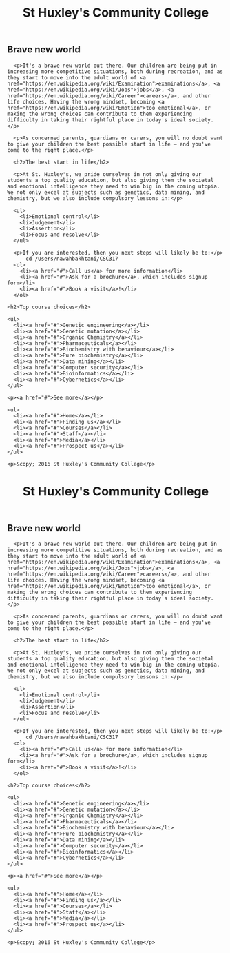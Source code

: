 
<!DOCTYPE html>
<html lang="en-US">
  <head>
    <meta charset="utf-8">
    <meta name="viewport" content="width=device-width">
    <title>St Huxley's Community College</title>
    <link href="typesetting.css" type="text/css" rel="stylesheet">
  </head>
  <body>

  <header>
    <h1>St Huxley's Community College</h1>
  </header>

  <section>
      <h2>Brave new world</h2>

      <p>It's a brave new world out there. Our children are being put in increasing more competitive situations, both during recreation, and as they start to move into the adult world of <a href="https://en.wikipedia.org/wiki/Examination">examinations</a>, <a href="https://en.wikipedia.org/wiki/Jobs">jobs</a>, <a href="https://en.wikipedia.org/wiki/Career">careers</a>, and other life choices. Having the wrong mindset, becoming <a href="https://en.wikipedia.org/wiki/Emotion">too emotional</a>, or making the wrong choices can contribute to them experiencing difficulty in taking their rightful place in today's ideal society.</p>

      <p>As concerned parents, guardians or carers, you will no doubt want to give your children the best possible start in life — and you've come to the right place.</p>

      <h2>The best start in life</h2>

      <p>At St. Huxley's, we pride ourselves in not only giving our students a top quality education, but also giving them the societal and emotional intelligence they need to win big in the coming utopia. We not only excel at subjects such as genetics, data mining, and chemistry, but we also include compulsory lessons in:</p>

      <ul>
        <li>Emotional control</li>
        <li>Judgement</li>
        <li>Assertion</li>
        <li>Focus and resolve</li>
      </ul>

      <p>If you are interested, then you next steps will likely be to:</p>
          cd /Users/nawahbakhtani/CSC317
      <ol>
        <li><a href="#">Call us</a> for more information</li>
        <li><a href="#">Ask for a brochure</a>, which includes signup form</li>
        <li><a href="#">Book a visit</a>!</li>
      </ol>
  </section>

  <aside>

    <h2>Top course choices</h2>

    <ul>
      <li><a href="#">Genetic engineering</a></li>
      <li><a href="#">Genetic mutation</a></li>
      <li><a href="#">Organic Chemistry</a></li>
      <li><a href="#">Pharmaceuticals</a></li>
      <li><a href="#">Biochemistry with behaviour</a></li>
      <li><a href="#">Pure biochemistry</a></li>
      <li><a href="#">Data mining</a></li>
      <li><a href="#">Computer security</a></li>
      <li><a href="#">Bioinformatics</a></li>
      <li><a href="#">Cybernetics</a></li>
    </ul>

    <p><a href="#">See more</a></p>

  </aside>

  <nav>

    <ul>
      <li><a href="#">Home</a></li>
      <li><a href="#">Finding us</a></li>
      <li><a href="#">Courses</a></li>
      <li><a href="#">Staff</a></li>
      <li><a href="#">Media</a></li>
      <li><a href="#">Prospect us</a></li>
    </ul>

  </nav>

  <footer>

    <p>&copy; 2016 St Huxley's Community College</p>

  </footer>

  </body>
</html>


<!DOCTYPE html>
<html lang="en-US">
  <head>
    <meta charset="utf-8">
    <meta name="viewport" content="width=device-width">
    <title>St Huxley's Community College</title>
    <link href="typesetting.css" type="text/css" rel="stylesheet">
  </head>
  <body>

  <header>
    <h1>St Huxley's Community College</h1>
  </header>

  <section>
      <h2>Brave new world</h2>

      <p>It's a brave new world out there. Our children are being put in increasing more competitive situations, both during recreation, and as they start to move into the adult world of <a href="https://en.wikipedia.org/wiki/Examination">examinations</a>, <a href="https://en.wikipedia.org/wiki/Jobs">jobs</a>, <a href="https://en.wikipedia.org/wiki/Career">careers</a>, and other life choices. Having the wrong mindset, becoming <a href="https://en.wikipedia.org/wiki/Emotion">too emotional</a>, or making the wrong choices can contribute to them experiencing difficulty in taking their rightful place in today's ideal society.</p>

      <p>As concerned parents, guardians or carers, you will no doubt want to give your children the best possible start in life — and you've come to the right place.</p>

      <h2>The best start in life</h2>

      <p>At St. Huxley's, we pride ourselves in not only giving our students a top quality education, but also giving them the societal and emotional intelligence they need to win big in the coming utopia. We not only excel at subjects such as genetics, data mining, and chemistry, but we also include compulsory lessons in:</p>

      <ul>
        <li>Emotional control</li>
        <li>Judgement</li>
        <li>Assertion</li>
        <li>Focus and resolve</li>
      </ul>

      <p>If you are interested, then you next steps will likely be to:</p>
          cd /Users/nawahbakhtani/CSC317
      <ol>
        <li><a href="#">Call us</a> for more information</li>
        <li><a href="#">Ask for a brochure</a>, which includes signup form</li>
        <li><a href="#">Book a visit</a>!</li>
      </ol>
  </section>

  <aside>

    <h2>Top course choices</h2>

    <ul>
      <li><a href="#">Genetic engineering</a></li>
      <li><a href="#">Genetic mutation</a></li>
      <li><a href="#">Organic Chemistry</a></li>
      <li><a href="#">Pharmaceuticals</a></li>
      <li><a href="#">Biochemistry with behaviour</a></li>
      <li><a href="#">Pure biochemistry</a></li>
      <li><a href="#">Data mining</a></li>
      <li><a href="#">Computer security</a></li>
      <li><a href="#">Bioinformatics</a></li>
      <li><a href="#">Cybernetics</a></li>
    </ul>

    <p><a href="#">See more</a></p>

  </aside>

  <nav>

    <ul>
      <li><a href="#">Home</a></li>
      <li><a href="#">Finding us</a></li>
      <li><a href="#">Courses</a></li>
      <li><a href="#">Staff</a></li>
      <li><a href="#">Media</a></li>
      <li><a href="#">Prospect us</a></li>
    </ul>

  </nav>

  <footer>

    <p>&copy; 2016 St Huxley's Community College</p>

  </footer>

  </body>
</html>
